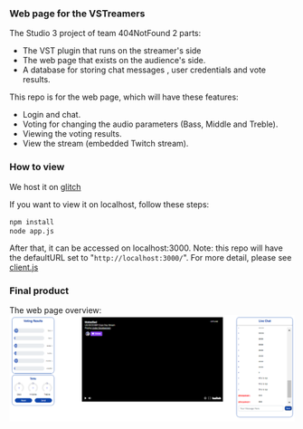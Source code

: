 ### Web page for the VSTreamers

The Studio 3 project of team 404NotFound 2 parts:

- The VST plugin that runs on the streamer's side
- The web page that exists on the audience's side.
- A database for storing chat messages , user credentials and vote results.

This repo is for the web page, which will have these features:

- Login and chat.
- Voting for changing the audio parameters (Bass, Middle and Treble).
- Viewing the voting results.
- View the stream (embedded Twitch stream).

### How to view

We host it on [glitch ](https://mellow-wiggly-ocelot.glitch.me/)

If you want to view it on localhost, follow these steps:
```
npm install
node app.js
```

After that, it can be accessed on localhost:3000. 
Note: this repo will have the defaultURL set to "`http://localhost:3000/`". For more detail, please see [client.js](https://github.com/BrainIs404/404NotFound/blob/master/js/client.js)

### Final product

The web page overview:
![Overview](./img/overview.png)


